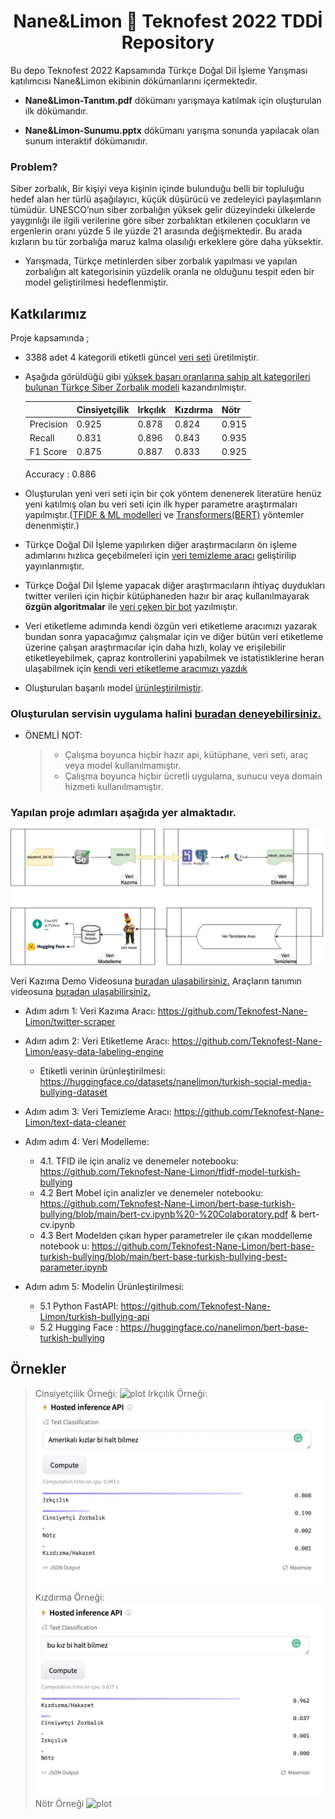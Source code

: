 <h1 align = 'Center'>Nane&Limon 🐍 Teknofest 2022 TDDİ Repository</h1>

<div>Bu depo Teknofest 2022 Kapsamında Türkçe Doğal Dil İşleme Yarışması katılımcısı Nane&Limon ekibinin dökümanlarını içermektedir.</div>


* **Nane&Limon-Tanıtım.pdf** dökümanı yarışmaya katılmak için oluşturulan ilk dökümandır.

* **Nane&Limon-Sunumu.pptx** dökümanı yarışma sonunda yapılacak olan sunum interaktif dökümanıdır.
### Problem?
Siber zorbalık,
Bir kişiyi veya kişinin içinde bulunduğu belli bir topluluğu  hedef alan her türlü aşağılayıcı, küçük düşürücü ve zedeleyici  paylaşımların tümüdür.
UNESCO’nun siber zorbalığın yüksek gelir düzeyindeki  ülkelerde yaygınlığı ile ilgili verilerine göre siber zorbalıktan  etkilenen çocukların ve ergenlerin oranı yüzde 5 ile yüzde 21  arasında değişmektedir. Bu arada kızların bu tür zorbalığa  maruz kalma olasılığı erkeklere göre daha yüksektir.
- Yarışmada, Türkçe metinlerden siber zorbalık yapılması ve yapılan zorbalığın alt kategorisinin yüzdelik oranla ne olduğunu tespit eden bir model geliştirilmesi hedeflenmiştir. 

## Katkılarımız
  Proje kapsamında ;
  * 3388 adet 4 kategorili etiketli güncel [veri seti](https://huggingface.co/datasets/nanelimon/turkish-social-media-bullying-dataset) üretilmiştir.
  * Aşağıda görüldüğü gibi [yüksek başarı oranlarına sahip alt kategorileri bulunan Türkçe Siber Zorbalık modeli]( https://huggingface.co/nanelimon/bert-base-turkish-bullying) kazandırılmıştır. 
  
    |        | Cinsiyetçilik | Irkçılık | Kızdırma | Nötr | 
    | ------ | ------  | ------ | ------  | ------ |
    | Precision | 0.925 | 0.878 | 0.824 | 0.915 |
    | Recall  | 0.831 | 0.896 | 0.843 | 0.935 |
    | F1 Score | 0.875 | 0.887 | 0.833 | 0.925 |

    Accuracy : 0.886
  
  * Oluşturulan yeni veri seti için bir çok yöntem denenerek literatüre henüz yeni katılmış olan bu veri seti için ilk hyper parametre araştırmaları yapılmıştır.([TFIDF & ML modelleri](https://github.com/Teknofest-Nane-Limon/tfidf-model-turkish-bullying) ve [Transformers(BERT)]((https://github.com/Teknofest-Nane-Limon/bert-base-turkish-bullying)) yöntemler denenmiştir.) 
  * Türkçe Doğal Dil İşleme yapılırken diğer araştırmacıların ön işleme adımlarını hızlıca geçebilmeleri için [veri temizleme aracı](https://text-data-cleaner.herokuapp.com/) geliştirilip yayınlanmıştır.
  * Türkçe Doğal Dil İşleme yapacak diğer araştırmacıların ihtiyaç duydukları twitter verileri için hiçbir kütüphaneden hazır bir araç kullanılmayarak **özgün algoritmalar** ile [veri çeken bir bot](https://github.com/Teknofest-Nane-Limon/twitter-scraper) yazılmıştır.
  * Veri etiketleme adımında kendi özgün veri etiketleme aracımızı yazarak bundan sonra yapacağımız çalışmalar için ve diğer bütün veri etiketleme üzerine çalışan araştırmacılar için daha hızlı, kolay ve erişilebilir etiketleyebilmek, çapraz kontrollerini yapabilmek ve istatistiklerine heran ulaşabilmek için [kendi veri etiketleme aracımızı yazdık](https://easy-data-labeling-engine.herokuapp.com/)
  * Oluşturulan başarılı model [ürünleştirilmiştir](https://github.com/Teknofest-Nane-Limon/turkish-bullying-api).
  
  ### Oluşturulan servisin uygulama halini [buradan deneyebilirsiniz.](https://duvar-app.herokuapp.com/)

* ÖNEMLİ NOT:
  > * Çalışma boyunca hiçbir hazır api, kütüphane, veri seti, araç veya model kullanılmamıştır.
  > * Çalışma boyunca hiçbir ücretli uygulama, sunucu veya domain hizmeti kullanılmamıştır.
  


### Yapılan proje adımları aşağıda yer almaktadır.

  ![plot](/img/akış.drawio.png)
  
  Veri Kazıma Demo Videosuna [buradan ulaşabilirsiniz.](https://youtu.be/yn03mcsl42M)
  Araçların tanımın videosuna [buradan ulaşabilirsiniz.](https://www.youtube.com/watch?v=osjWOwDcqvQ&t=4&ab_channel=AlaaddinErdin%C3%A7DAL)
  
  - Adım adım 1: Veri Kazıma Aracı: https://github.com/Teknofest-Nane-Limon/twitter-scraper
  
  - Adım adım 2: Veri Etiketleme Aracı: https://github.com/Teknofest-Nane-Limon/easy-data-labeling-engine
    - Etiketli verinin ürünleştirilmesi: https://huggingface.co/datasets/nanelimon/turkish-social-media-bullying-dataset
  
  - Adım adım 3: Veri Temizleme Aracı: https://github.com/Teknofest-Nane-Limon/text-data-cleaner
  
  - Adım adım 4: Veri Modelleme:
    - 4.1. TFID ile için analiz ve denemeler notebooku: https://github.com/Teknofest-Nane-Limon/tfidf-model-turkish-bullying
    - 4.2 Bert Mobel için analizler ve denemeler notebooku: https://github.com/Teknofest-Nane-Limon/bert-base-turkish-bullying/blob/main/bert-cv.ipynb%20-%20Colaboratory.pdf & bert-cv.ipynb
    - 4.3 Bert Modelden çıkan hyper parametreler ile çıkan moddelleme notebook u: https://github.com/Teknofest-Nane-Limon/bert-base-turkish-bullying/blob/main/bert-base-turkish-bullying-best-parameter.ipynb 
  
  - Adım adım 5: Modelin Ürünleştirilmesi:
    - 5.1 Python FastAPI: https://github.com/Teknofest-Nane-Limon/turkish-bullying-api
    - 5.2 Hugging Face : https://huggingface.co/nanelimon/bert-base-turkish-bullying
    
    
  ## Örnekler
  > Cinsiyetçilik Örneği:
    ![plot](/img/Cinsiyetçilik.jpeg)
  > Irkçılık Örneği:
    ![plot](/img/Irkçılık.jpeg)
  > Kızdırma Örneği:
    ![plot](/img/Kızdırma.jpeg)
  > Nötr Örneği
    ![plot](/img/Nötr.jpeg)
